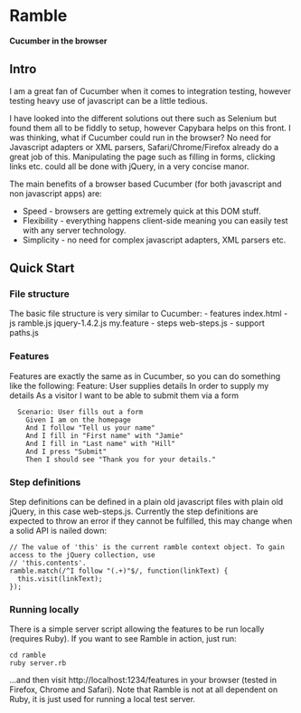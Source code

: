 Ramble
=======
**Cucumber in the browser**

Intro
-----
I am a great fan of Cucumber when it comes to integration testing, however testing heavy use of javascript can be a little tedious.

I have looked into the different solutions out there such as Selenium but found them all to be fiddly to setup, however Capybara helps on this front. I was thinking, what if Cucumber could run in the browser? No need for Javascript adapters or XML parsers, Safari/Chrome/Firefox already do a great job of this. Manipulating the page such as filling in forms, clicking links etc. could all be done with jQuery, in a very concise manor.

The main benefits of a browser based Cucumber (for both javascript and non javascript apps) are:

  * Speed - browsers are getting extremely quick at this DOM stuff.
  * Flexibility - everything happens client-side meaning you can easily test with any server technology.
  * Simplicity - no need for complex javascript adapters, XML parsers etc.

Quick Start
-----------

### File structure

The basic file structure is very similar to Cucumber:
    - features
        index.html
      - js
          ramble.js
          jquery-1.4.2.js
        my.feature
      - steps
          web-steps.js
      - support
          paths.js
    
### Features

Features are exactly the same as in Cucumber, so you can do something like the following:
    Feature: User supplies details
      In order to supply my details
      As a visitor
      I want to be able to submit them via a form
  
      Scenario: User fills out a form
        Given I am on the homepage
        And I follow "Tell us your name"
        And I fill in "First name" with "Jamie"
        And I fill in "Last name" with "Hill"
        And I press "Submit"
        Then I should see "Thank you for your details."
        
### Step definitions

Step definitions can be defined in a plain old javascript files with plain old jQuery, in this case web-steps.js. Currently the step definitions are expected to throw an error if they cannot be fulfilled, this may change when a solid API is nailed down:

    // The value of 'this' is the current ramble context object. To gain access to the jQuery collection, use 
    // 'this.contents'.
    ramble.match(/^I follow "(.+)"$/, function(linkText) {
      this.visit(linkText);
    });

### Running locally

There is a simple server script allowing the features to be run locally (requires Ruby). If you want to see Ramble in action, just run:

    cd ramble
    ruby server.rb

…and then visit http://localhost:1234/features in your browser (tested in Firefox, Chrome and Safari). Note that Ramble is not at all dependent on Ruby, it is just used for running a local test server.